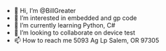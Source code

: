- 👋 Hi, I’m @BillGreater
- 👀 I’m interested in embedded and gp code
- 🌱 I’m currently learning Python, C#
- 💞️ I’m looking to collaborate on device test
- 📫 How to reach me 5093 Ag Lp Salem, OR 97305

<!---
BillGreater/BillGreater is a ✨ special ✨ repository because its `README.md` (this file) appears on your GitHub profile.
You can click the Preview link to take a look at your changes.
--->
